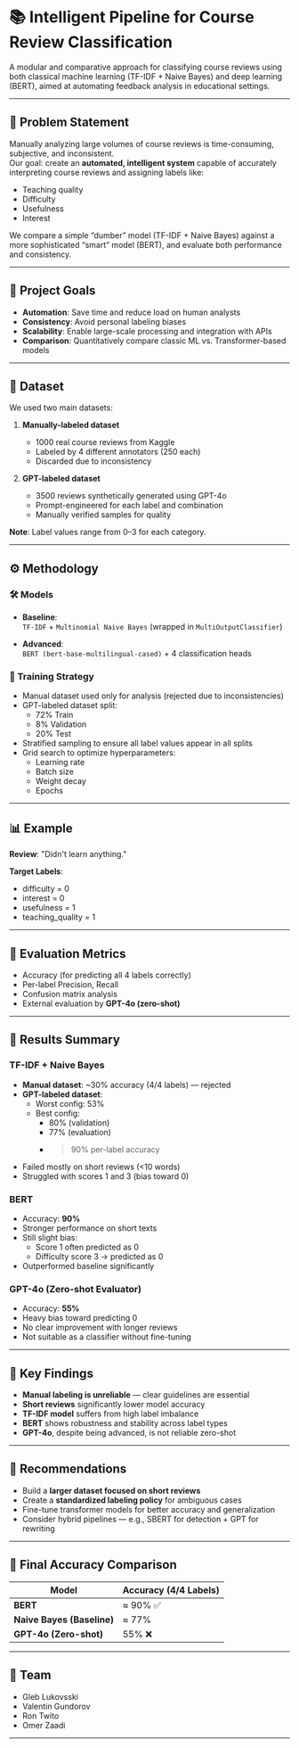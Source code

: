 # 📚 Intelligent Pipeline for Course Review Classification

A modular and comparative approach for classifying course reviews using both classical machine learning (TF-IDF + Naive Bayes) and deep learning (BERT), aimed at automating feedback analysis in educational settings.

---

## 📌 Problem Statement

Manually analyzing large volumes of course reviews is time-consuming, subjective, and inconsistent.  
Our goal: create an **automated, intelligent system** capable of accurately interpreting course reviews and assigning labels like:

- Teaching quality  
- Difficulty  
- Usefulness  
- Interest

We compare a simple “dumber” model (TF-IDF + Naive Bayes) against a more sophisticated “smart” model (BERT), and evaluate both performance and consistency.

---

## 🎯 Project Goals

- **Automation**: Save time and reduce load on human analysts
- **Consistency**: Avoid personal labeling biases
- **Scalability**: Enable large-scale processing and integration with APIs
- **Comparison**: Quantitatively compare classic ML vs. Transformer-based models

---

## 📁 Dataset

We used two main datasets:

1. **Manually-labeled dataset**  
   - 1000 real course reviews from Kaggle  
   - Labeled by 4 different annotators (250 each)  
   - Discarded due to inconsistency

2. **GPT-labeled dataset**  
   - 3500 reviews synthetically generated using GPT-4o  
   - Prompt-engineered for each label and combination  
   - Manually verified samples for quality

**Note**: Label values range from 0–3 for each category.

---

## ⚙️ Methodology

### 🛠 Models

- **Baseline**:  
  `TF-IDF` + `Multinomial Naive Bayes` (wrapped in `MultiOutputClassifier`)

- **Advanced**:  
  `BERT (bert-base-multilingual-cased)` + 4 classification heads

### 🔬 Training Strategy

- Manual dataset used only for analysis (rejected due to inconsistencies)
- GPT-labeled dataset split:
  - 72% Train
  - 8% Validation
  - 20% Test
- Stratified sampling to ensure all label values appear in all splits
- Grid search to optimize hyperparameters:
  - Learning rate
  - Batch size
  - Weight decay
  - Epochs

---

## 📊 Example

**Review**: "Didn't learn anything."

**Target Labels**:
- difficulty = 0  
- interest = 0  
- usefulness = 1  
- teaching_quality = 1  

---

## 🧪 Evaluation Metrics

- Accuracy (for predicting all 4 labels correctly)
- Per-label Precision, Recall
- Confusion matrix analysis
- External evaluation by **GPT-4o (zero-shot)**

---

## 🧠 Results Summary

### TF-IDF + Naive Bayes

- **Manual dataset**: ~30% accuracy (4/4 labels) — rejected
- **GPT-labeled dataset**:
  - Worst config: 53%
  - Best config:  
    - 80% (validation)  
    - 77% (evaluation)  
    - >90% per-label accuracy
- Failed mostly on short reviews (<10 words)
- Struggled with scores 1 and 3 (bias toward 0)

### BERT

- Accuracy: **90%**
- Stronger performance on short texts
- Still slight bias:
  - Score 1 often predicted as 0
  - Difficulty score 3 → predicted as 0
- Outperformed baseline significantly

### GPT-4o (Zero-shot Evaluator)

- Accuracy: **55%**
- Heavy bias toward predicting 0
- No clear improvement with longer reviews
- Not suitable as a classifier without fine-tuning

---

## 📝 Key Findings

- **Manual labeling is unreliable** — clear guidelines are essential
- **Short reviews** significantly lower model accuracy
- **TF-IDF model** suffers from high label imbalance
- **BERT** shows robustness and stability across label types
- **GPT-4o**, despite being advanced, is not reliable zero-shot

---

## 🚀 Recommendations

- Build a **larger dataset focused on short reviews**
- Create a **standardized labeling policy** for ambiguous cases
- Fine-tune transformer models for better accuracy and generalization
- Consider hybrid pipelines — e.g., SBERT for detection + GPT for rewriting

---

## 🏁 Final Accuracy Comparison

| Model        | Accuracy (4/4 Labels) |
|--------------|------------------------|
| **BERT**     | ≈ 90% ✅               |
| **Naive Bayes (Baseline)** | ≈ 77%         |
| **GPT-4o (Zero-shot)**     | 55% ❌         |

---

## 🤝 Team

- Gleb Lukovsski  
- Valentin Gundorov  
- Ron Twito  
- Omer Zaadi

---

